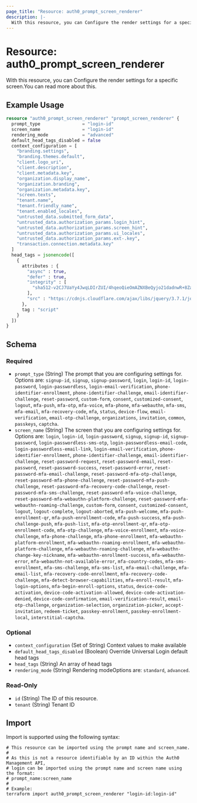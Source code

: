 ```yaml
---
page_title: "Resource: auth0_prompt_screen_renderer"
description: |-
  With this resource, you can Configure the render settings for a specific screen.You can read more about this.
---
```


# Resource: auth0_prompt_screen_renderer

With this resource, you can Configure the render settings for a specific screen.You can read more about this.

## Example Usage

```terraform
resource "auth0_prompt_screen_renderer" "prompt_screen_renderer" {
  prompt_type                = "login-id"
  screen_name                = "login-id"
  rendering_mode             = "advanced"
  default_head_tags_disabled = false
  context_configuration = [
    "branding.settings",
    "branding.themes.default",
    "client.logo_uri",
    "client.description",
    "client.metadata.key",
    "organization.display_name",
    "organization.branding",
    "organization.metadata.key",
    "screen.texts",
    "tenant.name",
    "tenant.friendly_name",
    "tenant.enabled_locales",
    "untrusted_data.submitted_form_data",
    "untrusted_data.authorization_params.login_hint",
    "untrusted_data.authorization_params.screen_hint",
    "untrusted_data.authorization_params.ui_locales",
    "untrusted_data.authorization_params.ext-.key",
    "transaction.connection.metadata.key"
  ]
  head_tags = jsonencode([
    {
      attributes : {
        "async" : true,
        "defer" : true,
        "integrity" : [
          "sha512-v2CJ7UaYy4JwqLDIrZUI/4hqeoQieOmAZNXBeQyjo21dadnwR+8ZaIJVT8EE2iyI61OV8e6M8PP2/4hpQINQ/g=="
        ],
        "src" : "https://cdnjs.cloudflare.com/ajax/libs/jquery/3.7.1/jquery.min.js"
      },
      tag : "script"
    }
  ])
}
```

<!-- schema generated by tfplugindocs -->
## Schema

### Required

- `prompt_type` (String) The prompt that you are configuring settings for. Options are: `signup-id`, `signup`, `signup-password`, `login`, `login-id`, `login-password`, `login-passwordless`, `login-email-verification`, `phone-identifier-enrollment`, `phone-identifier-challenge`, `email-identifier-challenge`, `reset-password`, `custom-form`, `consent`, `customized-consent`, `logout`, `mfa-push`, `mfa-otp`, `mfa-voice`, `mfa-phone`, `mfa-webauthn`, `mfa-sms`, `mfa-email`, `mfa-recovery-code`, `mfa`, `status`, `device-flow`, `email-verification`, `email-otp-challenge`, `organizations`, `invitation`, `common`, `passkeys`, `captcha`.
- `screen_name` (String) The screen that you are configuring settings for. Options are: `login`, `login-id`, `login-password`, `signup`, `signup-id`, `signup-password`, `login-passwordless-sms-otp`, `login-passwordless-email-code`, `login-passwordless-email-link`, `login-email-verification`, `phone-identifier-enrollment`, `phone-identifier-challenge`, `email-identifier-challenge`, `reset-password-request`, `reset-password-email`, `reset-password`, `reset-password-success`, `reset-password-error`, `reset-password-mfa-email-challenge`, `reset-password-mfa-otp-challenge`, `reset-password-mfa-phone-challenge`, `reset-password-mfa-push-challenge`, `reset-password-mfa-recovery-code-challenge`, `reset-password-mfa-sms-challenge`, `reset-password-mfa-voice-challenge`, `reset-password-mfa-webauthn-platform-challenge`, `reset-password-mfa-webauthn-roaming-challenge`, `custom-form`, `consent`, `customized-consent`, `logout`, `logout-complete`, `logout-aborted`, `mfa-push-welcome`, `mfa-push-enrollment-qr`, `mfa-push-enrollment-code`, `mfa-push-success`, `mfa-push-challenge-push`, `mfa-push-list`, `mfa-otp-enrollment-qr`, `mfa-otp-enrollment-code`, `mfa-otp-challenge`, `mfa-voice-enrollment`, `mfa-voice-challenge`, `mfa-phone-challenge`, `mfa-phone-enrollment`, `mfa-webauthn-platform-enrollment`, `mfa-webauthn-roaming-enrollment`, `mfa-webauthn-platform-challenge`, `mfa-webauthn-roaming-challenge`, `mfa-webauthn-change-key-nickname`, `mfa-webauthn-enrollment-success`, `mfa-webauthn-error`, `mfa-webauthn-not-available-error`, `mfa-country-codes`, `mfa-sms-enrollment`, `mfa-sms-challenge`, `mfa-sms-list`, `mfa-email-challenge`, `mfa-email-list`, `mfa-recovery-code-enrollment`, `mfa-recovery-code-challenge`, `mfa-detect-browser-capabilities`, `mfa-enroll-result`, `mfa-login-options`, `mfa-begin-enroll-options`, `status`, `device-code-activation`, `device-code-activation-allowed`, `device-code-activation-denied`, `device-code-confirmation`, `email-verification-result`, `email-otp-challenge`, `organization-selection`, `organization-picker`, `accept-invitation`, `redeem-ticket`, `passkey-enrollment`, `passkey-enrollment-local`, `interstitial-captcha`.

### Optional

- `context_configuration` (Set of String) Context values to make available
- `default_head_tags_disabled` (Boolean) Override Universal Login default head tags
- `head_tags` (String) An array of head tags
- `rendering_mode` (String) Rendering modeOptions are: `standard`, `advanced`.

### Read-Only

- `id` (String) The ID of this resource.
- `tenant` (String) Tenant ID

## Import

Import is supported using the following syntax:

```shell
# This resource can be imported using the prompt name and screen_name.
#
# As this is not a resource identifiable by an ID within the Auth0 Management API,
# login can be imported using the prompt name and screen name using the format:
# prompt_name:screen_name
#
# Example:
terraform import auth0_prompt_screen_renderer "login-id:login-id"
```
